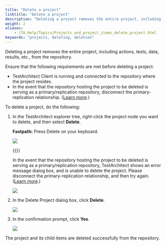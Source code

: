 ```yaml
--- 
title: "Delete a project"
linktitle: "Delete a project"
description: "Deleting a project removes the entire project, including actions, tests, data, results, etc., from the repository."
weight: 2
aliases: 
    - /TA_Help/Topics/Projects_and_project_items_delete_project.html
keywords: "projects, deleting, deletion"
---
```


Deleting a project removes the entire project, including actions, tests, data, results, etc., from the repository.

Ensure that the following requirements are met before deleting a project:

-   TestArchitect Client is running and connected to the repository where the project resides.
-   In the event that the repository hosting the project to be deleted is serving as a primary/replication repository, disconnect the primary-replication relationship. \([Learn more](/administration-guide/repository-server-management/replication-repositories/breaking-primary-replication-relationship/).\)

To delete a project, do the following:

1.  In the TestArchitect explorer tree, right-click the project node you want to delete, and then select **Delete**.

    **Fastpath:** Press Delete on your keyboard.

    ![](/images/TA_Help/Images/Projects_delete_project.png)

    {{<important>}}

    In the event that the repository hosting the project to be deleted is serving as a primary/replication repository, TestArchitect shows an error message dialog box, and is unable to delete the project. Please disconnect the primary-replication relationship, and then try again. \([Learn more](/administration-guide/repository-server-management/replication-repositories/breaking-primary-replication-relationship/).\)

    ![](/images/TA_Help/Images/delete_project_replication_repo.png)

2.  In the Delete Project dialog box, click **Delete**.

    ![](/images/TA_Help/Images/Delete_project_dlg.png)

3.  In the confirmation prompt, click **Yes**.

    ![](/images/TA_Help/Images/Delete_project_confirmation.png)


The project and its child items are deleted successfully from the repository.




